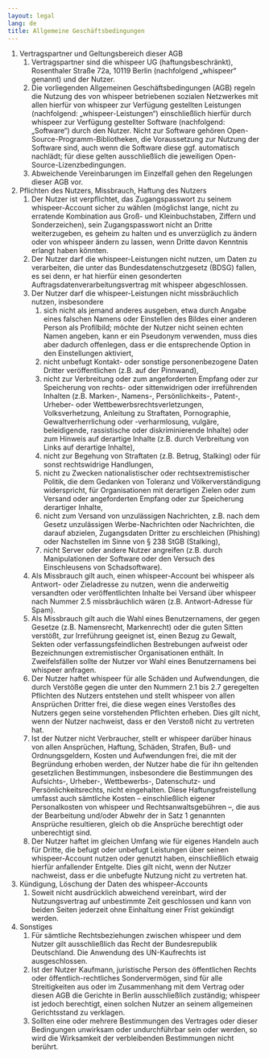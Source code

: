 ```yaml
---
layout: legal
lang: de
title: Allgemeine Geschäftsbedingungen
---
```

1. Vertragspartner und Geltungsbereich dieser AGB
	1. Vertragspartner sind die whispeer UG (haftungsbeschränkt), Rosenthaler Straße 72a, 10119 Berlin (nachfolgend „whispeer“ genannt) und der Nutzer.
	2. Die vorliegenden Allgemeinen Geschäftsbedingungen (AGB) regeln die Nutzung des von whispeer betriebenen sozialen Netzwerkes mit allen hierfür von whispeer zur Verfügung gestellten Leistungen (nachfolgend: „whispeer-Leistungen“) einschließlich hierfür durch whispeer zur Verfügung gestellter Software (nachfolgend: „Software“) durch den Nutzer. Nicht zur Software gehören Open-Source-Programm-Bibliotheken, die Voraussetzung zur Nutzung der Software sind, auch wenn die Software diese ggf. automatisch nachlädt; für diese gelten ausschließlich die jeweiligen Open-Source-Lizenzbedingungen.
	3. Abweichende Vereinbarungen im Einzelfall gehen den Regelungen dieser AGB vor.
2. Pflichten des Nutzers, Missbrauch, Haftung des Nutzers
	1. Der Nutzer ist verpflichtet, das Zugangspasswort zu seinem whispeer-Account sicher zu wählen (möglichst lange, nicht zu erratende Kombination aus Groß- und Kleinbuchstaben, Ziffern und Sonderzeichen), sein Zugangspasswort nicht an Dritte weiterzugeben, es geheim zu halten und es unverzüglich zu ändern oder von whispeer ändern zu lassen, wenn Dritte davon Kenntnis erlangt haben könnten.
	2. Der Nutzer darf die whispeer-Leistungen nicht nutzen, um Daten zu verarbeiten, die unter das Bundesdatenschutzgesetz (BDSG) fallen, es sei denn, er hat hierfür einen gesonderten Auftragsdatenverarbeitungsvertrag mit whispeer abgeschlossen.
	3. Der Nutzer darf die whispeer-Leistungen nicht missbräuchlich nutzen, insbesondere
		1. sich nicht als jemand anderes ausgeben, etwa durch Angabe eines falschen Namens oder Einstellen des Bildes einer anderen Person als Profilbild; möchte der Nutzer nicht seinen echten Namen angeben, kann er ein Pseudonym verwenden, muss dies aber dadurch offenlegen, dass er die entsprechende Option in den Einstellungen aktiviert,
		2. nicht unbefugt Kontakt- oder sonstige personenbezogene Daten Dritter veröffentlichen (z.B. auf der Pinnwand),
		3. nicht zur Verbreitung oder zum angeforderten Empfang oder zur Speicherung von rechts- oder sittenwidrigen oder irreführenden Inhalten (z.B. Marken-, Namens-, Persönlichkeits-, Patent-, Urheber- oder Wettbewerbsrechtsverletzungen, Volksverhetzung, Anleitung zu Straftaten, Pornographie, Gewaltverherrlichung oder -verharmlosung, vulgäre, beleidigende, rassistische oder diskriminierende Inhalte) oder zum Hinweis auf derartige Inhalte (z.B. durch Verbreitung von Links auf derartige Inhalte),
		4. nicht zur Begehung von Straftaten (z.B. Betrug, Stalking) oder für sonst rechtswidrige Handlungen,
		5. nicht zu Zwecken nationalistischer oder rechtsextremistischer Politik, die dem Gedanken von Toleranz und Völkerverständigung widerspricht, für Organisationen mit derartigen Zielen oder zum Versand oder angeforderten Empfang oder zur Speicherung derartiger Inhalte,
		6. nicht zum Versand von unzulässigen Nachrichten, z.B. nach dem Gesetz unzulässigen Werbe-Nachrichten oder Nachrichten, die darauf abzielen, Zugangsdaten Dritter zu erschleichen (Phishing) oder Nachstellen im Sinne von § 238 StGB (Stalking),
		7. nicht Server oder andere Nutzer angreifen (z.B. durch Manipulationen der Software oder den Versuch des Einschleusens von Schadsoftware).
	4. Als Missbrauch gilt auch, einen whispeer-Account bei whispeer als Antwort- oder Zieladresse zu nutzen, wenn die anderweitig versandten oder veröffentlichten Inhalte bei Versand über whispeer nach Nummer 2.5 missbräuchlich wären (z.B. Antwort-Adresse für Spam).
	5. Als Missbrauch gilt auch die Wahl eines Benutzernamens, der gegen Gesetze (z.B. Namensrecht, Markenrecht) oder die guten Sitten verstößt, zur Irreführung geeignet ist, einen Bezug zu Gewalt, Sekten oder verfassungsfeindlichen Bestrebungen aufweist oder Bezeichnungen extremistischer Organisationen enthält. In Zweifelsfällen sollte der Nutzer vor Wahl eines Benutzernamens bei whispeer anfragen.
	6. Der Nutzer haftet whispeer für alle Schäden und Aufwendungen, die durch Verstöße gegen die unter den Nummern 2.1 bis 2.7 geregelten Pflichten des Nutzers entstehen und stellt whispeer von allen Ansprüchen Dritter frei, die diese wegen eines Verstoßes des Nutzers gegen seine vorstehenden Pflichten erheben. Dies gilt nicht, wenn der Nutzer nachweist, dass er den Verstoß nicht zu vertreten hat.
	7. Ist der Nutzer nicht Verbraucher, stellt er whispeer darüber hinaus von allen Ansprüchen, Haftung, Schäden, Strafen, Buß- und Ordnungsgeldern, Kosten und Aufwendungen frei, die mit der Begründung erhoben werden, der Nutzer habe die für ihn geltenden gesetzlichen Bestimmungen, insbesondere die Bestimmungen des Aufsichts-, Urheber-, Wettbewerbs-, Datenschutz- und Persönlichkeitsrechts, nicht eingehalten. Diese Haftungsfreistellung umfasst auch sämtliche Kosten – einschließlich eigener Personalkosten von whispeer und Rechtsanwaltsgebühren –, die aus der Bearbeitung und/oder Abwehr der in Satz 1 genannten Ansprüche resultieren, gleich ob die Ansprüche berechtigt oder unberechtigt sind.
	8. Der Nutzer haftet im gleichen Umfang wie für eigenes Handeln auch für Dritte, die befugt oder unbefugt Leistungen über seinen whispeer-Account nutzen oder genutzt haben, einschließlich etwaig hierfür anfallender Entgelte. Dies gilt nicht, wenn der Nutzer nachweist, dass er die unbefugte Nutzung nicht zu vertreten hat.
3. Kündigung, Löschung der Daten des whispeer-Accounts
	1. Soweit nicht ausdrücklich abweichend vereinbart, wird der Nutzungsvertrag auf unbestimmte Zeit geschlossen und kann von beiden Seiten jederzeit ohne Einhaltung einer Frist gekündigt werden.
4. Sonstiges
	1. Für sämtliche Rechtsbeziehungen zwischen whispeer und dem Nutzer gilt ausschließlich das Recht der Bundesrepublik Deutschland. Die Anwendung des UN-Kaufrechts ist ausgeschlossen.
	2. Ist der Nutzer Kaufmann, juristische Person des öffentlichen Rechts oder öffentlich-rechtliches Sondervermögen, sind für alle Streitigkeiten aus oder im Zusammenhang mit dem Vertrag oder diesen AGB die Gerichte in Berlin ausschließlich zuständig; whispeer ist jedoch berechtigt, einen solchen Nutzer an seinem allgemeinen Gerichtsstand zu verklagen.
	3. Sollten eine oder mehrere Bestimmungen des Vertrages oder dieser Bedingungen unwirksam oder undurchführbar sein oder werden, so wird die Wirksamkeit der verbleibenden Bestimmungen nicht berührt.